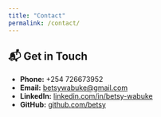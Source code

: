 ```yaml
---
title: "Contact"
permalink: /contact/
---
```


## 📬 Get in Touch

- **Phone:** +254 726673952  
- **Email:** [betsywabuke@gmail.com](mailto:betsywabuke@gmail.com)  
- **LinkedIn:** [linkedin.com/in/betsy-wabuke](https://www.linkedin.com/in/betsy-wabuke)  
- **GitHub:** [github.com/betsy](https://github.com/Betsy-Wabuke)  
